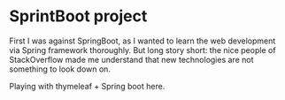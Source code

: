 # SprintBoot project

First I was against SpringBoot, as I wanted to learn the web development via Spring framework thoroughly.
But long story short: the nice people of StackOverflow made me understand that new technologies are not something to look down on.

Playing with thymeleaf + Spring boot here.
